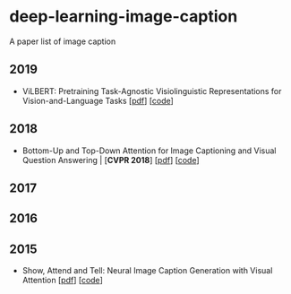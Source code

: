 # deep-learning-image-caption
A paper list of image caption

## 2019
* ViLBERT: Pretraining Task-Agnostic Visiolinguistic Representations for Vision-and-Language Tasks [[pdf](https://arxiv.org/pdf/1908.02265v1.pdf)] [[code](https://github.com/jiasenlu/vilbert_beta)]


## 2018
* Bottom-Up and Top-Down Attention for Image Captioning and Visual Question Answering | [**CVPR 2018**] [[pdf](https://arxiv.org/pdf/1707.07998v3.pdf)] [[code](https://github.com/facebookresearch/pythia)]

## 2017

## 2016

## 2015
* Show, Attend and Tell: Neural Image Caption Generation with Visual Attention [[pdf](https://arxiv.org/pdf/1502.03044v3.pdf)] [[code](https://github.com/kelvinxu/arctic-captions)]
